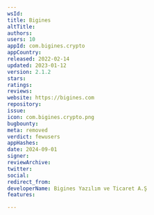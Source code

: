 ```yaml
---
wsId: 
title: Bigines
altTitle: 
authors: 
users: 10
appId: com.bigines.crypto
appCountry: 
released: 2022-02-14
updated: 2023-01-12
version: 2.1.2
stars: 
ratings: 
reviews: 
website: https://bigines.com
repository: 
issue: 
icon: com.bigines.crypto.png
bugbounty: 
meta: removed
verdict: fewusers
appHashes: 
date: 2024-09-01
signer: 
reviewArchive: 
twitter: 
social: 
redirect_from: 
developerName: Bigines Yazılım ve Ticaret A.Ş
features: 

---
```


